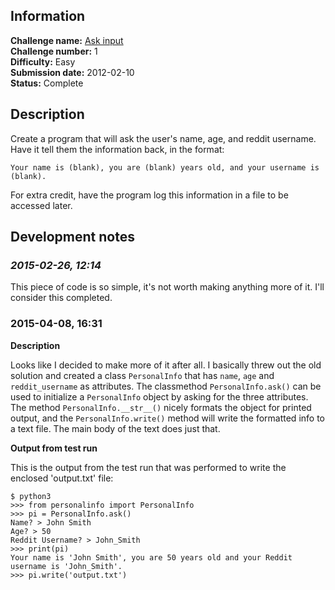 ## Information

**Challenge name:** [Ask input](http://www.reddit.com/r/dailyprogrammer/comments/pih8x/easy_challenge_1/)  
**Challenge number:** 1  
**Difficulty:** Easy  
**Submission date:** 2012-02-10  
**Status:** Complete

## Description

Create a program that will ask the user's name, age, and reddit username.
Have it tell them the information back, in the format:

    Your name is (blank), you are (blank) years old, and your username is (blank).

For extra credit, have the program log this information in a file to be accessed later.

## Development notes

### *2015-02-26, 12:14*

This piece of code is so simple, it's not worth making anything more of it. I'll consider
this completed.

### 2015-04-08, 16:31

**Description**

Looks like I decided to make more of it after all. I basically threw out the old solution
and created a class `PersonalInfo` that has `name`, `age` and `reddit_username` as attributes.
The classmethod `PersonalInfo.ask()` can be used to initialize a `PersonalInfo` object by
asking for the three attributes. The method `PersonalInfo.__str__()` nicely formats the
object for printed output, and the `PersonalInfo.write()` method will write the formatted
info to a text file. The main body of the text does just that.

**Output from test run**

This is the output from the test run that was performed to write the enclosed 'output.txt'
file:

    $ python3
    >>> from personalinfo import PersonalInfo
    >>> pi = PersonalInfo.ask()
    Name? > John Smith
    Age? > 50
    Reddit Username? > John_Smith
    >>> print(pi)
    Your name is 'John Smith', you are 50 years old and your Reddit username is 'John_Smith'.
    >>> pi.write('output.txt')
